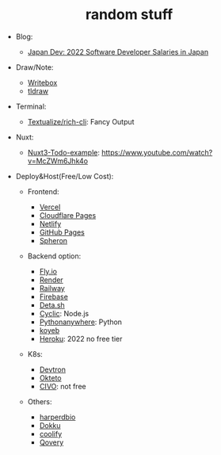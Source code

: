 <h1 align="center">random stuff</h1>

- Blog:
  - [Japan Dev: 2022 Software Developer Salaries in Japan](https://japan-dev.com/blog/software-developer-salaries-in-japan-the-ultimate-guide)


- Draw/Note:
  - [Writebox](https://write-box.appspot.com/)
  - [tldraw](https://www.tldraw.com/)
  
  
- Terminal:
  - [Textualize/rich-cli](https://github.com/Textualize/rich-cli): Fancy Output
  
- Nuxt:
  - [Nuxt3-Todo-example](https://github.com/Eckhardt-D/nuxt3-todo): https://www.youtube.com/watch?v=McZWm6Jhk4o
  
  
- Deploy&Host(Free/Low Cost):
  - Frontend:
      - [Vercel](https://vercel.com/pricing)
      - [Cloudflare Pages](https://pages.cloudflare.com/)
      - [Netlify](https://www.netlify.com/)
      - [GitHub Pages](https://pages.github.com/)
      - [Spheron](https://spheron.network/)

  - Backend option:
      - [Fly.io](https://twitter.com/flydotio)
      - [Render](https://twitter.com/render)
      - [Railway](https://railway.app/)
      - [Firebase](https://firebase.google.com/)
      - [Deta.sh](https://www.deta.sh/)
      - [Cyclic](https://app.cyclic.sh/#/): Node.js
      - [Pythonanywhere](https://www.pythonanywhere.com/): Python
      - [koyeb](https://twitter.com/gokoyeb)
      - [Heroku](https://www.heroku.com/): 2022 no free tier

  - K8s:
      - [Devtron](https://docs.devtron.ai/)
      - [Okteto](https://www.okteto.com/)
      - [CIVO](https://www.civo.com/pricing): not free

  - Others:
      - [harperdbio](https://twitter.com/harperdbio)
      - [Dokku](https://github.com/dokku/dokku)
      - [coolify](https://github.com/coollabsio/coolify)
      - [Qovery](https://twitter.com/Qovery_)
